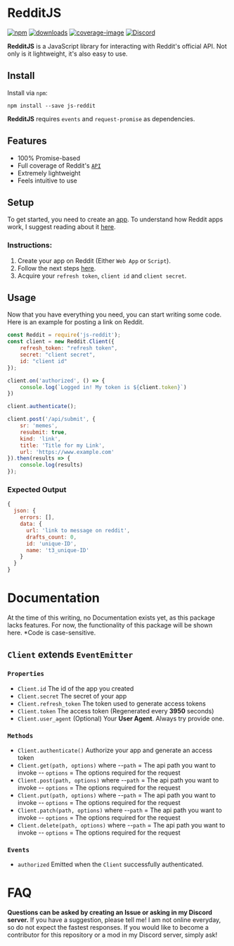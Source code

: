 
# RedditJS 
[![npm][npm-image]][npm-url] [![downloads][downloads-image]][downloads-url] [![coverage-image]][coverage-url] [![Discord][discord-image]][discord-url]

[npm-image]: https://img.shields.io/npm/v/js-reddit
[npm-url]: https://npmjs.com/package/js-reddit
[downloads-image]: https://img.shields.io/npm/dt/js-reddit
[downloads-url]: https://npmjs.com/package/js-reddit
[discord-image]: https://img.shields.io/discord/697857026180513833?label=Discord
[discord-url]: https://discord.gg/NR9X4YG
[coverage-image]: https://img.shields.io/badge/coverage-100%25-blue
[coverage-url]: https://www.reddit.com/dev/api

**RedditJS** is a JavaScript library for interacting with Reddit's official API. Not only  is it lightweight, it's also easy to use.
## Install
Install via `npm`:

	npm install --save js-reddit
**RedditJS** requires `events` and `request-promise` as dependencies.

## Features

- 100% Promise-based
- Full coverage of Reddit's [`API`](https://www.reddit.com/dev/api)
- Extremely lightweight
- Feels intuitive to use

## Setup

To get started, you need to create an [app](https://www.reddit.com/prefs/apps). To understand how Reddit apps work, I suggest reading about it [here]([https://github.com/reddit-archive/reddit/wiki/oauth2](https://github.com/reddit-archive/reddit/wiki/oauth2)). 
### **Instructions**:
1. Create your app on Reddit (Either `Web App` or `Script`).
2. Follow the next steps [here](https://github.com/reddit-archive/reddit/wiki/oauth2).
3. Acquire your `refresh token`, `client id` and `client secret`.

## Usage

Now that you have everything you need, you can start writing some code. Here is an example for posting a link on Reddit.

```javascript
const Reddit = require('js-reddit');
const client = new Reddit.Client({
	refresh_token: "refresh token",
	secret: "client secret",
	id: "client id"
});

client.on('authorized', () => {
	console.log(`Logged in! My token is ${client.token}`)
})

client.authenticate();

client.post('/api/submit', {
	sr: 'memes',
	resubmit: true,
	kind: 'link',
	title: 'Title for my Link',
	url: 'https://www.example.com'
}).then(results => {
	console.log(results)
});
```
### Expected Output
```javascript
{
  json: {
    errors: [],
    data: {
      url: 'link to message on reddit',
      drafts_count: 0,
      id: 'unique-ID',
      name: 't3_unique-ID'
    }
  }
}
```

# Documentation

At the time of this writing, no Documentation exists yet, as this package lacks features. For now, the functionality of this package will be shown here. 
*Code is case-sensitive.

## `Client` extends `EventEmitter`
### `Properties`
 - `Client.id` The id of the app you created
 - `Client.secret` The secret of your app
 - `Client.refresh_token` The token used to generate access tokens
 - `Client.token` The access token (Regenerated every **3950** seconds)
 - `Client.user_agent` (Optional) Your **User Agent**. Always try provide one.
 ### `Methods`
 - `Client.authenticate()` Authorize your app and generate an access token
 - `Client.get(path, options)` where
 --`path` = The api path you want to invoke
 -- `options` = The options required for the request
  - `Client.post(path, options)` where
 --`path` = The api path you want to invoke
 -- `options` = The options required for the request
  - `Client.put(path, options)` where
 --`path` = The api path you want to invoke
 -- `options` = The options required for the request
  - `Client.patch(path, options)` where
 --`path` = The api path you want to invoke
 -- `options` = The options required for the request
  - `Client.delete(path, options)` where
 --`path` = The api path you want to invoke
 -- `options` = The options required for the request
 ### `Events`
 - `authorized` Emitted when the `Client` successfully authenticated.
 
# FAQ
**Questions can be asked by creating an Issue or asking in my Discord server.**
If you have a suggestion, please tell me! I am not online everyday, so do not expect the fastest responses. If you would like to become a contributor for this repository or a mod in my Discord server, simply ask! 
